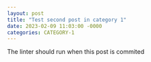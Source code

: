 ```yaml
---
layout: post
title: "Test second post in category 1"
date: 2023-02-09 11:03:00 -0000
categories: CATEGORY-1
---
```


The linter should run when this post is commited
